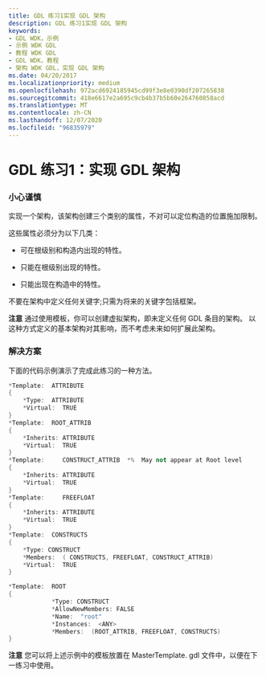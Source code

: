 ```yaml
---
title: GDL 练习1实现 GDL 架构
description: GDL 练习1实现 GDL 架构
keywords:
- GDL WDK，示例
- 示例 WDK GDL
- 教程 WDK GDL
- GDL WDK，教程
- 架构 WDK GDL，实现 GDL 架构
ms.date: 04/20/2017
ms.localizationpriority: medium
ms.openlocfilehash: 972acd6924185945cd99f3e8e0390df207265838
ms.sourcegitcommit: 418e6617e2a695c9cb4b37b5b60e264760858acd
ms.translationtype: MT
ms.contentlocale: zh-CN
ms.lasthandoff: 12/07/2020
ms.locfileid: "96835979"
---
```

# <a name="gdl-exercise-1-implementing-a-gdl-schema"></a>GDL 练习1：实现 GDL 架构


### <a name="exercise"></a><a href="" id="exercise"></a> 小心谨慎

实现一个架构，该架构创建三个类别的属性，不对可以定位构造的位置施加限制。

这些属性必须分为以下几类：

-   可在根级别和构造内出现的特性。

-   只能在根级别出现的特性。

-   只能出现在构造中的特性。

不要在架构中定义任何关键字;只需为将来的关键字包括框架。

**注意**   通过使用模板，你可以创建虚拟架构，即未定义任何 GDL 条目的架构。 以这种方式定义的基本架构对其影响，而不考虑未来如何扩展此架构。

 

### <a name="solution"></a><a href="" id="solution"></a> 解决方案

下面的代码示例演示了完成此练习的一种方法。

```cpp
*Template:  ATTRIBUTE
{
    *Type:  ATTRIBUTE
    *Virtual:  TRUE
}
*Template:  ROOT_ATTRIB
{
    *Inherits: ATTRIBUTE
    *Virtual:  TRUE
}
*Template:     CONSTRUCT_ATTRIB  *%  May not appear at Root level
{
    *Inherits: ATTRIBUTE
    *Virtual:  TRUE
}
*Template:     FREEFLOAT
{
    *Inherits: ATTRIBUTE
    *Virtual:  TRUE
}
*Template:  CONSTRUCTS
{
    *Type: CONSTRUCT
    *Members:  ( CONSTRUCTS, FREEFLOAT, CONSTRUCT_ATTRIB)
    *Virtual:  TRUE
}

*Template:  ROOT
{
            *Type: CONSTRUCT
            *AllowNewMembers: FALSE
            *Name:  "root"
            *Instances:  <ANY>
            *Members:  (ROOT_ATTRIB, FREEFLOAT, CONSTRUCTS)
}
```

**注意**   您可以将上述示例中的模板放置在 MasterTemplate. gdl 文件中，以便在下一练习中使用。

 

 

 




